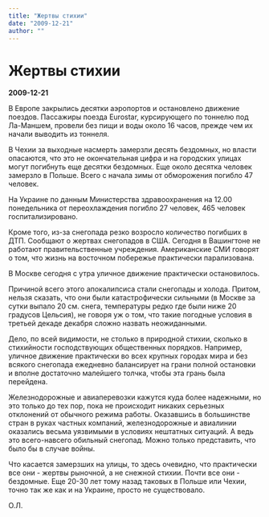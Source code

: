 ```yaml
---
title: "Жертвы стихии"
date: "2009-12-21"
author: ""
---
```


# Жертвы стихии

**2009-12-21** 

В Европе закрылись десятки аэропортов и остановлено движение поездов. Пассажиры поезда Eurostar, курсирующего по тоннелю под Ла-Маншем, провели без пищи и воды около 16 часов, прежде чем их начали выводить из тоннеля.

В Чехии за выходные насмерть замерзли десять бездомных, но власти опасаются, что это не окончательная цифра и на городских улицах могут погибнуть еще десятки бездомных. Еще около десятка человек замерзло в Польше. Всего с начала зимы от обморожения погибло 47 человек.

На Украине по данным Министерства здравоохранения на 12.00 понедельника от переохлаждения погибло 27 человек, 465 человек госпитализировано.

Кроме того, из-за снегопада резко возросло количество погибших в ДТП. Сообщают о жертвах снегопадов в США. Сегодня в Вашингтоне не работают правительственные учреждения. Американские СМИ говорят о том, что жизнь на восточном побережье практически парализована.

В Москве сегодня с утра уличное движение практически остановилось.

Причиной всего этого апокалипсиса стали снегопады и холода. Притом, нельзя сказать, что они были катастрофически сильными (в Москве за сутки выпало 20 см. снега, температуры редко где были ниже 20 градусов Цельсия), не говоря уж о том, что такие погодные условия в третьей декаде декабря сложно назвать неожиданными.

Дело, по всей видимости, не столько в природной стихии, сколько в стихийности господствующих общественных порядков. Например, уличное движение практически во всех крупных городах мира и без всякого снегопада ежедневно балансирует на грани полной остановки и вполне достаточно малейшего толчка, чтобы эта грань была перейдена.

Железнодорожные и авиаперевозки кажутся куда более надежными, но это только до тех пор, пока не происходит никаких серьезных отклонений от обычного режима работы. Оказавшись в большинстве стран в руках частных компаний, железнодорожные и авиалинии оказались весьма уязвимыми в условиях нештатных ситуаций. А ведь это всего-навсего обильный снегопад. Можно только представить, что было бы в случае войны.

Что касается замерзших на улицы, то здесь очевидно, что практически все они - жертвы рыночной, а не снежной стихии. Почти все они - бездомные. Еще 20-30 лет тому назад таковых в Польше или Чехии, точно так же как и на Украине, просто не существовало.

О.Л.